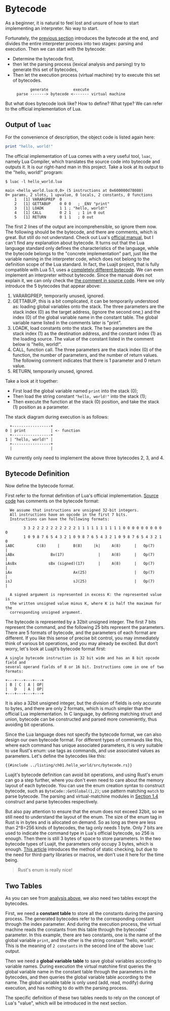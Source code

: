# Bytecode

As a beginner, it is natural to feel lost and unsure of how to start implementing an interpreter. No way to start.

Fortunately, the [previous section](./ch01-01.principles.md) introduces the bytecode at the end, and divides the entire interpreter process into two stages: parsing and execution. Then we can start with the bytecode:

- Determine the bytecode first,
- then let the parsing process (lexical analysis and parsing) try to generate this set of bytecodes,
- Then let the execution process (virtual machine) try to execute this set of bytecodes.

```
           generate           execute
     parse -------> bytecode <------- virtual machine
```

But what does bytecode look like? How to define? What type? We can refer to the official implementation of Lua.

## Output of `luac`

For the convenience of description, the object code is listed again here:

```lua
print "hello, world!"
```

The official implementation of Lua comes with a very useful tool, `luac`, namely Lua Compiler, which translates the source code into bytecode and outputs it. It is our right-hand man in this project. Take a look at its output to the "hello, world!" program:

```
$ luac -l hello_world.lua

main <hello_world.lua:0,0> (5 instructions at 0x600000d78080)
0+ params, 2 slots, 1 upvalue, 0 locals, 2 constants, 0 functions
	1	[1]	VARARGPREP	0
	2	[1]	GETTABUP 	0 0 0	; _ENV "print"
	3	[1]	LOADK    	1 1	; "hello, world!"
	4	[1]	CALL     	0 2 1	; 1 in 0 out
	5	[1]	RETURN   	0 1 1	; 0 out
```

The first 2 lines of the output are incomprehensible, so ignore them now. The following should be the bytecode, and there are comments, which is great. But still do not understand. Check out Lua's [official manual](https://www.lua.org/manual/5.4/), but I can't find any explanation about bytecode. It turns out that the Lua language standard only defines the characteristics of the language, while the bytecode belongs to the "concrete implementation" part, just like the variable naming in the interpreter code, which does not belong to the definition scope of the Lua standard. In fact, the Luajit project, that is fully compatible with Lua 5.1, uses a [completely different bytecode](http://wiki.luajit.org/Bytecode-2.0). We can even implement an interpreter without bytecode. Since the manual does not explain it, we can only check the [the comment in source code](https://github.com/lua/lua/blob/v5.4.0/lopcodes.h#L196). Here we only introduce the 5 bytecodes that appear above:

1. VARARGPREP, temporarily unused, ignored.
2. GETTABUP, this is a bit complicated, it can be temporarily understood as: loading global variables onto the stack. The three parameters are the stack index (0) as the target address, (ignore the second one,) and the index (0) of the global variable name in the constant table. The global variable name listed in the comments later is "print".
3. LOADK, load constants onto the stack. The two parameters are the stack index (1) as the destination address, and the constant index (1) as the loading source. The value of the constant listed in the comment below is "hello, world!".
4. CALL, function call. The three parameters are the stack index (0) of the function, the number of parameters, and the number of return values. The following comment indicates that there is 1 parameter and 0 return value.
5. RETURN, temporarily unused, ignored.

Take a look at it together:

- First load the global variable named `print` into the stack (0);
- Then load the string constant `"hello, world!"` into the stack (1);
- Then execute the function at the stack (0) position, and take the stack (1) position as a parameter.

The stack diagram during execution is as follows:

```
  +-----------------+
0 | print           | <- function
  +-----------------+
1 | "hello, world!" |
  +-----------------+
  |                 |
```

We currently only need to implement the above three bytecodes 2, 3, and 4.

## Bytecode Definition

Now define the bytecode format.

First refer to the format definition of Lua's official implementation. [Source code](https://github.com/lua/lua/blob/v5.4.0/lopcodes.h#L13) has comments on the bytecode format:

```
  We assume that instructions are unsigned 32-bit integers.
  All instructions have an opcode in the first 7 bits.
  Instructions can have the following formats:

        3 3 2 2 2 2 2 2 2 2 2 2 1 1 1 1 1 1 1 1 1 1 0 0 0 0 0 0 0 0 0 0
        1 0 9 8 7 6 5 4 3 2 1 0 9 8 7 6 5 4 3 2 1 0 9 8 7 6 5 4 3 2 1 0
iABC          C(8)     |      B(8)     |k|     A(8)      |   Op(7)     |
iABx                Bx(17)               |     A(8)      |   Op(7)     |
iAsBx              sBx (signed)(17)      |     A(8)      |   Op(7)     |
iAx                           Ax(25)                     |   Op(7)     |
isJ                           sJ(25)                     |   Op(7)     |

  A signed argument is represented in excess K: the represented value is
  the written unsigned value minus K, where K is half the maximum for the
  corresponding unsigned argument.
```

The bytecode is represented by a 32bit unsigned integer. The first 7 bits represent the command, and the following 25 bits represent the parameters. There are 5 formats of bytecode, and the parameters of each format are different. If you like this sense of precise bit control, you may immediately think of various bit operations, and you may already be excited. But don’t worry, let's look at Luajit’s bytecode format first:

```
A single bytecode instruction is 32 bit wide and has an 8 bit opcode field and
several operand fields of 8 or 16 bit. Instructions come in one of two formats:

+---+---+---+---+
| B | C | A | OP|
|   D   | A | OP|
+---+---+---+---+
```

It is also a 32bit unsigned integer, but the division of fields is only accurate to bytes, and there are only 2 formats, which is much simpler than the official Lua implementation. In C language, by defining matching struct and union, bytecode can be constructed and parsed more conveniently, thus avoiding bit operations.

Since the Lua language does not specify the bytecode format, we can also design our own bytecode format. For different types of commands like this, where each command has unique associated parameters, it is very suitable to use Rust's enum: use tags as commands, and use associated values ​​as parameters. Let's define the bytecodes like this:

```rust, ignore
{{#include ../listing/ch01.hello_world/src/bytecode.rs}}
```

Luajit's bytecode definition can avoid bit operations, and using Rust's enum can go a step further, where you don't even need to care about the memory layout of each bytecode. You can use the enum creation syntax to construct bytecode, such as `ByteCode::GetGlobal(1,2)`; use pattern matching `match` to parse bytecode. The parsing and virtual-matchine modules in [Section 1.4](./ch01-04.lets_do_it.md) construct and parse bytecodes respectively.

But also pay attention to ensure that the enum does not exceed 32bit, so we still need to understand the layout of the enum. The size of the enum tag in Rust is in bytes and is allocated on demand. So as long as there are less than 2^8=256 kinds of bytecodes, the tag only needs 1 byte. Only 7 bits are used to indicate the command type in Lua's official bytecode, so 256 is enough. Then there is still 3 bytes of space to store parameters. In the two bytecode types of Luajit, the parameters only occupy 3 bytes, which is enough. [This article](https://stackoverflow.com/questions/62547749/can-i-limit-the-size-of-a-rust-enum) introduces the method of static checking, but due to the need for third-party libraries or macros, we don't use it here for the time being.

> Rust's enum is really nice!

## Two Tables

As you can see from [analysis above](#output-of-luac), we also need two tables except the bytecodes.

First, we need a **constant table** to store all the constants during the parsing process. The generated bytecodes refer to the corresponding constant through the index parameter. And during the execution process, the virtual machine reads the constants from this table through the bytecodes' parameter. In this example, there are two constants, one is the name of the global variable `print`, and the other is the string constant "hello, world!". This is the meaning of `2 constants` in the second line of the above `luac` output.

Then we need a **global variable table** to save global variables according to variable names. During execution the virtual matchine first queries the global variable name in the constant table through the parameters in the bytecodes, and then queries the global variable table according to the name. The global variable table is only used (add, read, modify) during execution, and has nothing to do with the parsing process.

The specific definition of these two tables needs to rely on the concept of Lua's "value", which will be introduced in the next section.